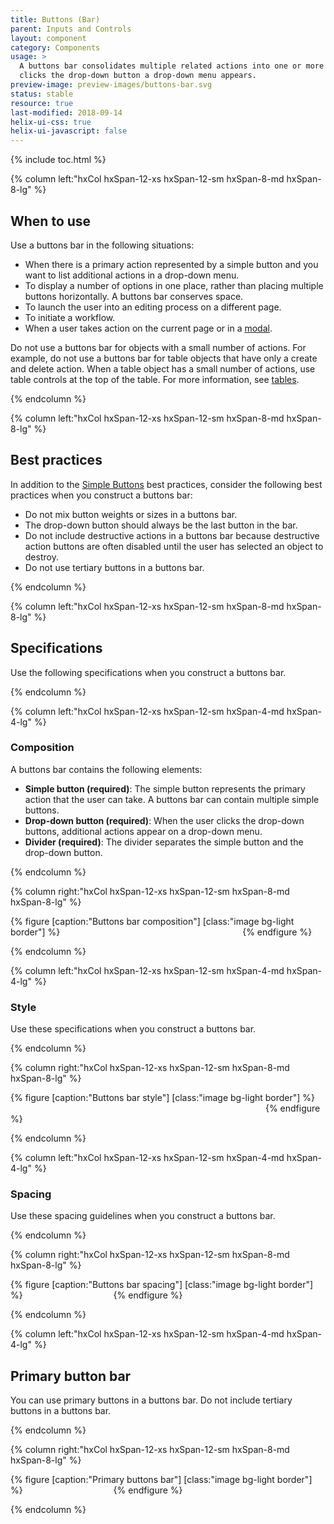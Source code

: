```yaml
---
title: Buttons (Bar)
parent: Inputs and Controls
layout: component
category: Components
usage: >
  A buttons bar consolidates multiple related actions into one or more simple buttons, and a drop-down button. When the user
  clicks the drop-down button a drop-down menu appears.
preview-image: preview-images/buttons-bar.svg
status: stable
resource: true
last-modified: 2018-09-14
helix-ui-css: true
helix-ui-javascript: false
---
```


{% include toc.html %}

<section class="static-section" markdown="1">

<div class="hxRow" markdown="1">

{% column left:"hxCol hxSpan-12-xs hxSpan-12-sm hxSpan-8-md hxSpan-8-lg" %}

## When to use

Use a buttons bar in the following situations:

- When there is a primary action represented by a simple button and you want to list additional actions in a drop-down menu.
- To display a number of options in one place, rather than placing multiple buttons horizontally. A buttons bar conserves
space.
- To launch the user into an editing process on a different page.
- To initiate a workflow.
- When a user takes action on the current page or in a [modal]({{site.baseurl}}/components/modals.html).

Do not use a buttons bar for objects with a small number of actions. For example, do not use a buttons bar for table objects that have only a create and delete action. When a table object has a small number of actions, use table controls at the top of the table. For more information, see [tables]({{site.baseurl}}/components/tables.html).

{% endcolumn %}

</div>

</section>

<section class="static-section" markdown="1">

<div class="hxRow" markdown="1">

{% column left:"hxCol hxSpan-12-xs hxSpan-12-sm hxSpan-8-md hxSpan-8-lg" %}

## Best practices

In addition to the [Simple Buttons]({{site.baseurl}}/components/simple-buttons.html) best practices,
consider the following best practices when you construct a buttons bar:

- Do not mix button weights or sizes in a buttons bar.
- The drop-down button should always be the last button in the bar.
- Do not include destructive actions in a buttons bar because destructive action buttons are often
disabled until the user has selected an object to destroy.
- Do not use tertiary buttons in a buttons bar.

{% endcolumn %}

</div>

</section>

<section class="static-section" markdown="1">

<div class="hxRow" markdown="1">

{% column left:"hxCol hxSpan-12-xs hxSpan-12-sm hxSpan-8-md hxSpan-8-lg" %}

## Specifications

Use the following specifications when you construct a buttons bar.

{% endcolumn %}

</div>

</section>

<section class="static-section" markdown="1">

<div class="hxRow" markdown="1">

{% column left:"hxCol hxSpan-12-xs hxSpan-12-sm hxSpan-4-md hxSpan-4-lg" %}

### Composition

A buttons bar contains the following elements:

- **Simple button (required)**: The simple button represents the primary action that the user can take. A buttons bar can contain multiple simple buttons.
- **Drop-down button (required)**: When the user clicks the drop-down buttons, additional actions appear on a drop-down menu.
- **Divider (required)**: The divider separates the simple button and the drop-down button.

{% endcolumn %}

{% column right:"hxCol hxSpan-12-xs hxSpan-12-sm hxSpan-8-md hxSpan-8-lg" %}

{% figure [caption:"Buttons bar composition"] [class:"image bg-light border"] %}
<embed src="{{site.url}}/assets/images/components/inputs-and-controls/buttons-bar/buttonbar-composition.png" width="284"/>
{% endfigure %}

{% endcolumn %}

</div>

</section>

<section class="static-section" markdown="1">

<div class="hxRow" markdown="1">

{% column left:"hxCol hxSpan-12-xs hxSpan-12-sm hxSpan-4-md hxSpan-4-lg" %}

### Style

Use these specifications when you construct a buttons bar.

{% endcolumn %}

{% column right:"hxCol hxSpan-12-xs hxSpan-12-sm hxSpan-8-md hxSpan-8-lg" %}

{% figure [caption:"Buttons bar style"] [class:"image bg-light border"] %}
<embed src="{{site.url}}/assets/images/components/inputs-and-controls/buttons-bar/buttonbar-style.png" width="404"/>
{% endfigure %}

{% endcolumn %}

</div>

</section>

<section class="static-section" markdown="1">

<div class="hxRow" markdown="1">

{% column left:"hxCol hxSpan-12-xs hxSpan-12-sm hxSpan-4-md hxSpan-4-lg" %}

### Spacing

Use these spacing guidelines when you construct a buttons bar.

{% endcolumn %}

{% column right:"hxCol hxSpan-12-xs hxSpan-12-sm hxSpan-8-md hxSpan-8-lg" %}

{% figure [caption:"Buttons bar spacing"] [class:"image bg-light border"] %}
<embed src="{{site.url}}/assets/images/components/inputs-and-controls/buttons-bar/buttonbar-spacing.png" width="137"/>
{% endfigure %}

{% endcolumn %}

</div>

</section>

<section class="static-section" markdown="1">

<div class="hxRow" markdown="1">

{% column left:"hxCol hxSpan-12-xs hxSpan-12-sm hxSpan-4-md hxSpan-4-lg" %}

## Primary button bar

You can use primary buttons in a buttons bar. Do not include tertiary buttons in a buttons bar.

{% endcolumn %}

{% column right:"hxCol hxSpan-12-xs hxSpan-12-sm hxSpan-8-md hxSpan-8-lg" %}

{% figure [caption:"Primary buttons bar"] [class:"image bg-light border"] %}
<embed src="{{site.url}}/assets/images/components/inputs-and-controls/buttons-bar/buttonbar-variations-primary.png" width="137"/>
{% endfigure %}

{% endcolumn %}

</div>

</section>
